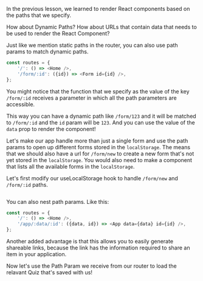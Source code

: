 In the previous lesson, we learned to render React components based on the paths that we specify. 

How about Dynamic Paths? How about URLs that contain data that needs to be used to render the React Component?

Just like we mention static paths in the router, you can also use path params to match dynamic paths.

```js
const routes = {
    '/': () => <Home />,
    '/form/:id': ({id}) => <Form id={id} />,
};
```

You might notice that the function that we specify as the value of the key `/form/:id` receives a parameter in which all the path parameters are accessible.

This way you can have a dynamic path like `/form/123` and it will be matched to `/form/:id` and the `id` param will be `123`. And you can use the value of the `data` prop to render the component! 

Let's make our app handle more than just a single form and use the path params to open up different forms stored in the `localStorage`. The means that we should also have a url for `/form/new` to create a new form that's not yet stored in the `localStorage`. You would also need to make a component that lists all the available forms in the `localStorage`.

Let's first modify our useLocalStorage hook to handle `/form/new` and `/form/:id` paths.

```js

```

You can also nest path params. Like this:

```js
const routes = {
    '/': () => <Home />,
    '/app/:data/:id': ({data, id}) => <App data={data} id={id} />,
};
```

Another added advantage is that this allows you to easily generate shareable links, because the link has the information required to share an item in your application.

Now let's use the Path Param we receive from our router to load the relavant Quiz that's saved with us!

